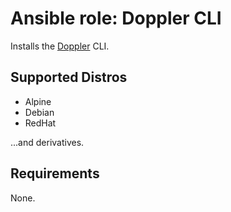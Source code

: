 # Ansible role: Doppler CLI

Installs the [Doppler](https://www.doppler.com) CLI.

## Supported Distros

- Alpine
- Debian
- RedHat

...and derivatives.

## Requirements

None.

